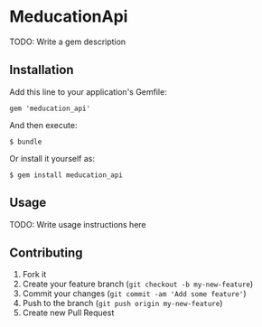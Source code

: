 # MeducationApi

TODO: Write a gem description

## Installation

Add this line to your application's Gemfile:

    gem 'meducation_api'

And then execute:

    $ bundle

Or install it yourself as:

    $ gem install meducation_api

## Usage

TODO: Write usage instructions here

## Contributing

1. Fork it
2. Create your feature branch (`git checkout -b my-new-feature`)
3. Commit your changes (`git commit -am 'Add some feature'`)
4. Push to the branch (`git push origin my-new-feature`)
5. Create new Pull Request
